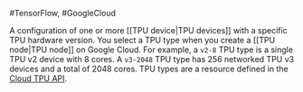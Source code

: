 #TensorFlow, #GoogleCloud

A configuration of one or more [[TPU device|TPU devices]] with a specific
TPU hardware version. You select a TPU type when you create
a [[TPU node|TPU node]] on Google Cloud. For example, a <code translate="no" dir="ltr">v2-8</code>
TPU type is a single TPU v2 device with 8 cores. A <code translate="no" dir="ltr">v3-2048</code> TPU type has 256
networked TPU v3 devices and a total of 2048 cores. TPU types are a resource
defined in the
<a href="https://cloud.google.com/tpu/docs/reference/rest/v1/projects.locations.acceleratorTypes">Cloud TPU API</a>.

